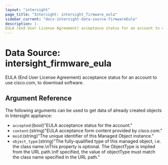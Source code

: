 ```yaml
---
layout: "intersight"
page_title: "Intersight: intersight_firmware_eula"
sidebar_current: "docs-intersight-data-source-firmwareEula"
description: |-
EULA (End User License Agreement) acceptance status for an account to use cisco.com, to download software.
---
```


# Data Source: intersight_firmware_eula
EULA (End User License Agreement) acceptance status for an account to use cisco.com, to download software.
## Argument Reference
The following arguments can be used to get data of already created objects in Intersight appliance:
* `accepted`:(bool)"EULA acceptance status for the account."
* `content`:(string)"EULA acceptance form content provided by cisco.com."
* `moid`:(string)"The unique identifier of this Managed Object instance."
* `object_type`:(string)"The fully-qualified type of this managed object, i.e. the class name.\nThis property is optional. The ObjectType is implied from the URL path.\nIf specified, the value of objectType must match the class name specified in the URL path."
